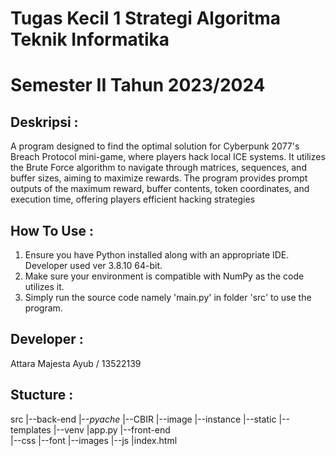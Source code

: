 # Tugas Kecil 1 Strategi Algoritma Teknik Informatika
# Semester II Tahun 2023/2024

## Deskripsi :
A program designed to find the optimal solution for Cyberpunk 2077's Breach Protocol mini-game, where players hack local ICE systems. It utilizes the Brute Force algorithm to navigate through matrices, sequences, and buffer sizes, aiming to maximize rewards. The program provides prompt outputs of the maximum reward, buffer contents, token coordinates, and execution time, offering players efficient hacking strategies

## How To Use :
1. Ensure you have Python installed along with an appropriate IDE. Developer used ver 3.8.10 64-bit.
2. Make sure your environment is compatible with NumPy as the code utilizes it.
3. Simply run the source code namely 'main.py' in folder 'src' to use the program.

## Developer :
Attara Majesta Ayub       / 13522139

## Stucture :
src
|--back-end
    |--_pyache_
    |--CBIR
    |--image
    |--instance
    |--static
    |--templates
        |--venv
        |app.py
|--front-end    
    |--css
    |--font
    |--images
    |--js
    |index.html